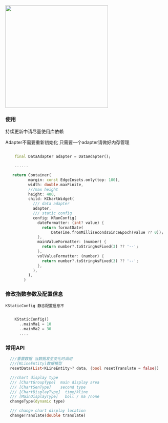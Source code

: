 

<img src="[https://github.com/icechao/KlineChart/blob/master/1565013719576.gif](https://github.com/icechao/f_b_kline/blob/master/image.png)" width="320" hegiht="480" align=center/>

### 使用
持续更新中请尽量使用库依赖

Adapter不需要重新初始化 只需要一个adapter请做好内存管理

```dart

    final DataAdapter adapter = DataAdapter();

    ......

   return Container(
          margin: const EdgeInsets.only(top: 100),
          width: double.maxFinite,
          ///max height
          height: 400, 
          child: KChartWidget(
            /// data adapter 
            adapter,
            /// static config
            config: KRunConfig(
              dateFormatter: (int? value) {
                return formatDate(
                    DateTime.fromMillisecondsSinceEpoch(value ?? 0));
              },
              mainValueFormatter: (number) {
                return number?.toStringAsFixed(3) ?? '--';
              },
              volValueFormatter: (number) {
                return number?.toStringAsFixed(3) ?? '--';
              },
            ),
          ),
        )
```
### 修改指数参数及配置信息   
    KStaticConfig 静态配置信息不
```dart

    KStaticConfig()
      ..mainMa1 = 10
      ..mainMa2 = 30
      ....

```
### 常用API
```dart
  ///重置数据 当数据发生变化时调用
  ///[KLineEntity]数据模型
  resetData(List<KLineEntity>? data, {bool resetTranslate = false})
```


```dart
  ///chart display type 
  /// [ChartGroupType]  main display area
  /// [ChartSenType]    second type
  /// [ChartDisplayType]  time/kline
  /// [MainDisplayType]   boll / ma /none
  changeType(dynamic type) 
```

```dart
  /// change chart display location
  changeTranslate(double translate)
```


